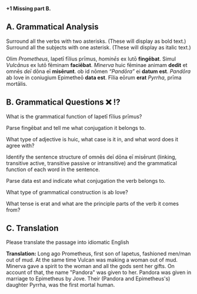 **+1 Missing part B.**

A. Grammatical Analysis
---
Surround all the verbs with two asterisks. (These will display as bold text.) Surround all the subjects with one asterisk. (These will display as italic text.)

Olim *Prometheus*, Iapetī fīlius prīmus, *hominēs* ex lutō **fingēbat**. 
Simul *Vulcānus* ex lutō fēminam **faciēbat**. 
*Minerva* huic fēminae animam **dedit** et omnēs *deī* dōna eī **misērunt**. 
ob id nōmen *“Pandōra”* ei **datum est**. 
*Pandōra* ab Iove in coniugium Epimetheō **data est**. 
Fīlia eōrum **erat** *Pyrrha*, prīma mortālis.

B. Grammatical Questions ❌ ⁉️
---
What is the grammatical function of Iapetī fīlius prīmus?

Parse fingēbat and tell me what conjugation it belongs to.

What type of adjective is huic, what case is it in, and what word does it agree with?

Identify the sentence structure of omnēs deī dōna eī misērunt (linking, transitive active, transitive passive or intransitive) and the grammatical function of each word in the sentence.

Parse data est and indicate what conjugation the verb belongs to.

What type of grammatical construction is ab Iove?

What tense is erat and what are the principle parts of the verb it comes from?

C. Translation
---
Please translate the passage into idiomatic English

**Translation:** 
Long ago Prometheus, first son of Iapetus, fashioned men/man out of mud. 
At the same time Vulcan was making a woman out of mud.
Minerva gave a spirit to the woman and all the gods sent her gifts.
On account of that, the name "Pandora" was given to her.
Pandora was given in marriage to Epimetheus by Jove.
Their (Pandora and Epimetheus's) daughter Pyrrha, was the first mortal human.
